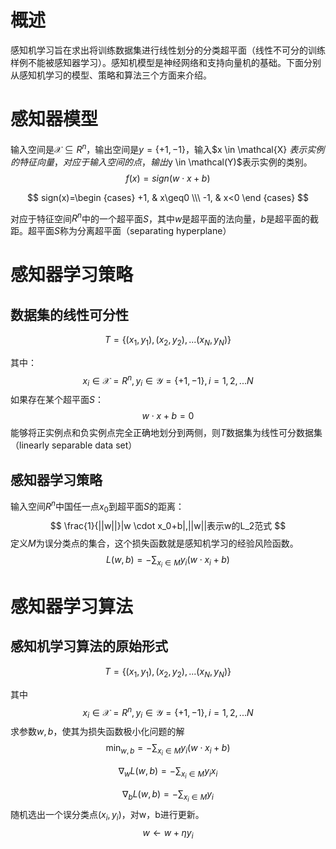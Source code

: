 # 概述

  感知机学习旨在求出将训练数据集进行线性划分的分类超平面（线性不可分的训练样例不能被感知器学习）。感知机模型是神经网络和支持向量机的基础。下面分别从感知机学习的模型、策略和算法三个方面来介绍。

# 感知器模型



输入空间是$\mathcal{X}\subseteq R^n$，输出空间是$y=\{+1,-1\}$，输入$x \in  \mathcal{X} $表示实例的特征向量，对应于输入空间的点，输出$y \in \mathcal(Y)$表示实例的类别。
$$
f(x)=sign(w\cdot x + b)
$$

$$
sign(x)=\begin {cases}
+1, & x\geq0 \\\
-1, & x<0
\end {cases}
$$

对应于特征空间$R^n$中的一个超平面$S$，其中$w$是超平面的法向量，$b$是超平面的截距。超平面$S$称为分离超平面（separating hyperplane）

# 感知器学习策略

## 数据集的线性可分性

$$
T=\{(x_1,y_1),(x_2,y_2),...(x_N,y_N)\}
$$

其中：
$$
x_i \in \mathcal{X}=R^n,y_i \in \mathcal{Y}=\{+1,-1\},i=1,2,...N
$$
如果存在某个超平面$S$：
$$
w \cdot x + b = 0 
$$
能够将正实例点和负实例点完全正确地划分到两侧，则$T$数据集为线性可分数据集（linearly separable data set）

## 感知器学习策略

输入空间$R^n$中国任一点$x_0$到超平面$S$的距离：
$$
\frac{1}{||w||}|w \cdot x_0+b|,||w||表示w的L_2范式
$$
定义$M$为误分类点的集合，这个损失函数就是感知机学习的经验风险函数。
$$
L(w,b)= -\sum_{x_i \in M}y_i(w \cdot x_i+b)
$$

# 感知器学习算法

## 感知机学习算法的原始形式

$$
T=\{(x_1,y_1),(x_2,y_2),...(x_N,y_N)\}
$$

其中
$$
x_i \in \mathcal{X}=R^n,y_i \in \mathcal{Y}=\{+1,-1\},i=1,2,...N
$$
求参数$w,b$，使其为损失函数极小化问题的解
$$
\min_{w,b}=-\sum_{x_i \in M}y_i(w \cdot x_i +b)
$$

$$
\nabla _w L(w,b)=-\sum_{x_i \in M}y_ix_i
$$





$$
\nabla _b L(w,b)=-\sum_{x_i \in M}y_i
$$
随机选出一个误分类点$(x_i,y_i)$，对w，b进行更新。
$$
w\leftarrow w + \eta y_i
$$






























